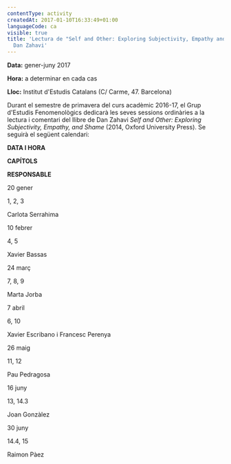 ```yaml
---
contentType: activity
createdAt: 2017-01-10T16:33:49+01:00
languageCode: ca
visible: true
title: 'Lectura de "Self and Other: Exploring Subjectivity, Empathy and Shame", de
  Dan Zahavi'
---
```


**Data:** gener-juny 2017

**Hora:** a determinar en cada cas

**Lloc:** Institut d'Estudis Catalans (C/ Carme, 47. Barcelona)

Durant el semestre de primavera del curs acadèmic 2016-17, el Grup d'Estudis Fenomenològics dedicarà les seves sessions ordinàries a la lectura i comentari del llibre de Dan Zahavi _Self and Other: Exploring Subjectivity, Empathy, and Shame_ (2014, Oxford University Press). Se seguirà el següent calendari: 

**DATA I HORA**

**CAPÍTOLS**

**RESPONSABLE**

20 gener

1, 2, 3

Carlota Serrahima

10 febrer

4, 5

Xavier Bassas

24 març

7, 8, 9

Marta Jorba

7 abril

6, 10 

Xavier Escribano i Francesc Perenya

26 maig

11, 12

Pau Pedragosa

16 juny

13, 14.3

Joan Gonzàlez

30 juny

14.4, 15

Raimon Pàez